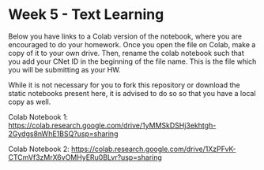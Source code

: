 # Week 5 - Text Learning

Below you have links to a Colab version of the notebook, where you are encouraged to do your homework. Once you open the file on Colab, make a copy of it to your own drive. Then, rename the colab notebook such that you add your CNet ID in the beginning of the file name. This is the file which you will be submitting as your HW.

While it is not necessary for you to fork this repository or download the static notebooks present here, it is advised to do so so that you have a local copy as well.

Colab Notebook 1: 
https://colab.research.google.com/drive/1yMMSkDSHj3ekhtgh-2Gydgs8nWhE1BSQ?usp=sharing

Colab Notebook 2: 
https://colab.research.google.com/drive/1XzPFvK-CTCmVf3zMrX6vOMHyERu0BLvr?usp=sharing
